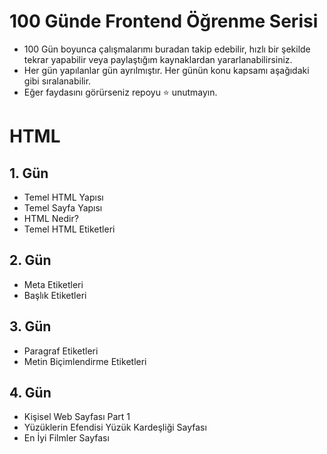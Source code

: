 # 100 Günde Frontend Öğrenme Serisi

- 100 Gün boyunca çalışmalarımı buradan takip edebilir, hızlı bir şekilde tekrar yapabilir veya paylaştığım kaynaklardan yararlanabilirsiniz.
- Her gün yapılanlar gün ayrılmıştır. Her günün konu kapsamı aşağıdaki gibi sıralanabilir.
- Eğer faydasını görürseniz repoyu ⭐ unutmayın.

# HTML
## 1. Gün
- Temel HTML Yapısı
- Temel Sayfa Yapısı
- HTML Nedir?
- Temel HTML Etiketleri

## 2. Gün
- Meta Etiketleri
- Başlık Etiketleri

## 3. Gün
- Paragraf Etiketleri
- Metin Biçimlendirme Etiketleri


## 4. Gün
- Kişisel Web Sayfası Part 1
- Yüzüklerin Efendisi Yüzük Kardeşliği Sayfası
- En İyi Filmler Sayfası